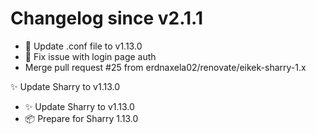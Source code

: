 # Changelog since v2.1.1
- 🔧 Update .conf file to v1.13.0 
- 🐛 Fix issue with login page auth 
- Merge pull request #25 from erdnaxela02/renovate/eikek-sharry-1.x

✨ Update Sharry to v1.13.0 
- ✨ Update Sharry to v1.13.0 
- 📦 Prepare for Sharry 1.13.0 

